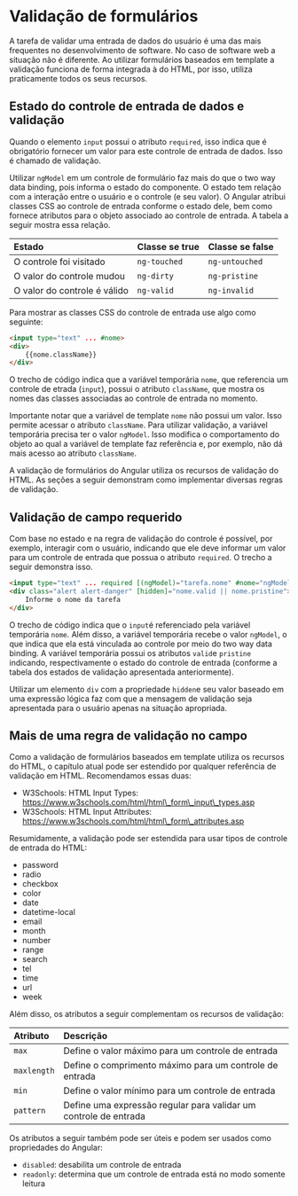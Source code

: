 # Validação de formulários

A tarefa de validar uma entrada de dados do usuário é uma das mais frequentes no desenvolvimento de software. No caso de software web a situação não é diferente. Ao utilizar formulários baseados em template a validação funciona de forma integrada à do HTML, por isso, utiliza praticamente todos os seus recursos.

## Estado do controle de entrada de dados e validação

Quando o elemento `input` possui o atributo `required`, isso indica que é obrigatório fornecer um valor para este controle de entrada de dados. Isso é chamado de validação.

Utilizar `ngModel` em um controle de formulário faz mais do que o two way data binding, pois informa o estado do componente. O estado tem relação com a interação entre o usuário e o controle \(e seu valor\). O Angular atribui classes CSS ao controle de entrada conforme o estado dele, bem como fornece atributos para o objeto associado ao controle de entrada. A tabela a seguir mostra essa relação.

| Estado | Classe se true | Classe se false |
| :--- | :--- | :--- |
| O controle foi visitado | `ng-touched` | `ng-untouched` |
| O valor do controle mudou | `ng-dirty` | `ng-pristine` |
| O valor do controle é válido | `ng-valid` | `ng-invalid` |

Para mostrar as classes CSS do controle de entrada use algo como seguinte:

```html
<input type="text" ... #nome>
<div>
    {{nome.className}}
</div>
```

O trecho de código indica que a variável temporária `nome`, que referencia um controle de etrada \(`input`\), possui o atributo `className`, que mostra os nomes das classes associadas ao controle de entrada no momento.

Importante notar que a variável de template `nome` não possui um valor. Isso permite acessar o atributo `className`. Para utilizar validação, a variável temporária precisa ter o valor `ngModel`. Isso modifica o comportamento do objeto ao qual a variável de template faz referência e, por exemplo, não dá mais acesso ao atributo `className`.

A validação de formulários do Angular utiliza os recursos de validação do HTML. As seções a seguir demonstram como implementar diversas regras de validação.

## Validação de campo requerido

Com base no estado e na regra de validação do controle é possível, por exemplo, interagir com o usuário, indicando que ele deve informar um valor para um controle de entrada que possua o atributo `required`. O trecho a seguir demonstra isso.

```html
<input type="text" ... required [(ngModel)="tarefa.nome" #nome="ngModel">
<div class="alert alert-danger" [hidden]="nome.valid || nome.pristine">
    Informe o nome da tarefa
</div>
```

O trecho de código indica que o `input`é referenciado pela variável temporária `nome`. Além disso, a variável temporária recebe o valor `ngModel`, o que indica que ela está vinculada ao controle por meio do two way data binding. A variável temporária possui os atributos `valid`e `pristine` indicando, respectivamente o estado do controle de entrada \(conforme a tabela dos estados de validação apresentada anteriormente\).

Utilizar um elemento `div` com a propriedade `hidden`e seu valor baseado em uma expressão lógica faz com que a mensagem de validação seja apresentada para o usuário apenas na situação apropriada.

## Mais de uma regra de validação no campo



Como a validação de formulários baseados em template utiliza os recursos do HTML, o capítulo atual pode ser estendido por qualquer referência de validação em HTML. Recomendamos essas duas:

* W3Schools: HTML Input Types: https://www.w3schools.com/html/html\_form\_input\_types.asp
* W3Schools: HTML Input Attributes: https://www.w3schools.com/html/html\_form\_attributes.asp

Resumidamente, a validação pode ser estendida para usar tipos de controle de entrada do HTML:

* password
* radio
* checkbox
* color
* date
* datetime-local
* email
* month
* number
* range
* search
* tel
* time
* url
* week

Além disso, os atributos a seguir complementam os recursos de validação:

| Atributo | Descrição |
| :--- | :--- |
| `max` | Define o valor máximo para um controle de entrada |
| `maxlength` | Define o comprimento máximo para um controle de entrada |
| `min` | Define o valor mínimo para um controle de entrada |
| `pattern` | Define uma expressão regular para validar um controle de entrada |

Os atributos a seguir também pode ser úteis e podem ser usados como propriedades do Angular:

* `disabled`: desabilita um controle de entrada
* `readonly`: determina que um controle de entrada está no modo somente leitura





